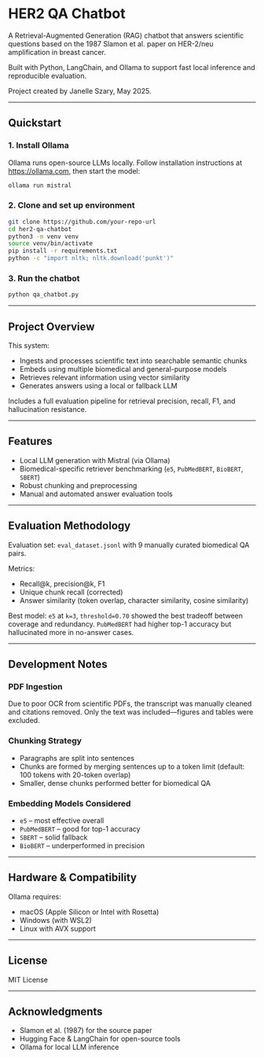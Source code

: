 # HER2 QA Chatbot

A Retrieval-Augmented Generation (RAG) chatbot that answers scientific questions based on the 1987 Slamon et al. paper on HER-2/neu amplification in breast cancer.

Built with Python, LangChain, and Ollama to support fast local inference and reproducible evaluation.

Project created by Janelle Szary, May 2025.

---

## Quickstart

### 1. Install Ollama

Ollama runs open-source LLMs locally. Follow installation instructions at https://ollama.com, then start the model:

```bash
ollama run mistral
```

### 2. Clone and set up environment

```bash
git clone https://github.com/your-repo-url
cd her2-qa-chatbot
python3 -m venv venv
source venv/bin/activate
pip install -r requirements.txt
python -c "import nltk; nltk.download('punkt')"
```

### 3. Run the chatbot

```bash
python qa_chatbot.py
```

---

## Project Overview

This system:
- Ingests and processes scientific text into searchable semantic chunks
- Embeds using multiple biomedical and general-purpose models
- Retrieves relevant information using vector similarity
- Generates answers using a local or fallback LLM

Includes a full evaluation pipeline for retrieval precision, recall, F1, and hallucination resistance.

---

## Features

- Local LLM generation with Mistral (via Ollama)
- Biomedical-specific retriever benchmarking (`e5`, `PubMedBERT`, `BioBERT`, `SBERT`)
- Robust chunking and preprocessing
- Manual and automated answer evaluation tools

---

## Evaluation Methodology

Evaluation set: `eval_dataset.jsonl` with 9 manually curated biomedical QA pairs.

Metrics:
- Recall@k, precision@k, F1
- Unique chunk recall (corrected)
- Answer similarity (token overlap, character similarity, cosine similarity)

Best model: `e5` at `k=3`, `threshold=0.70` showed the best tradeoff between coverage and redundancy. `PubMedBERT` had higher top-1 accuracy but hallucinated more in no-answer cases.

---

## Development Notes

### PDF Ingestion

Due to poor OCR from scientific PDFs, the transcript was manually cleaned and citations removed. Only the text was included—figures and tables were excluded.

### Chunking Strategy

- Paragraphs are split into sentences
- Chunks are formed by merging sentences up to a token limit (default: 100 tokens with 20-token overlap)
- Smaller, dense chunks performed better for biomedical QA

### Embedding Models Considered

- `e5` – most effective overall
- `PubMedBERT` – good for top-1 accuracy
- `SBERT` – solid fallback
- `BioBERT` – underperformed in precision



---

## Hardware & Compatibility

Ollama requires:
- macOS (Apple Silicon or Intel with Rosetta)
- Windows (with WSL2)
- Linux with AVX support

---

## License

MIT License

---

## Acknowledgments

- Slamon et al. (1987) for the source paper
- Hugging Face & LangChain for open-source tools
- Ollama for local LLM inference
